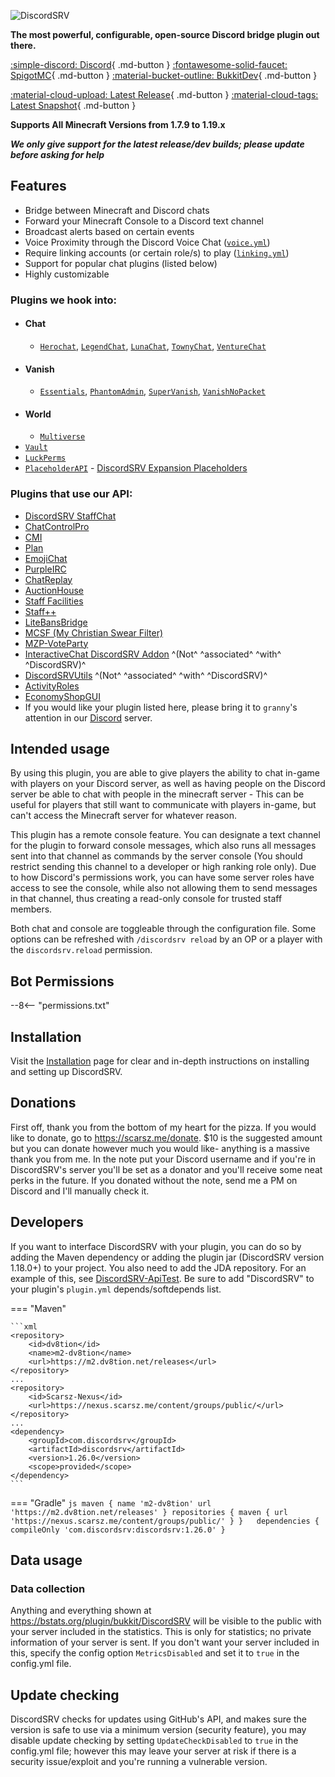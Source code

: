 ![DiscordSRV](https://lol.scarsz.me/AiKvTS/Logo-filled-stroke.png)  

<div markdown="1" id="center">

**The most powerful, configurable, open-source Discord bridge plugin out there.**  

[:simple-discord: Discord](https://discordsrv.com/discord){ .md-button }
[:fontawesome-solid-faucet: SpigotMC](https://www.spigotmc.org/resources/discordsrv.18494/){ .md-button }
[:material-bucket-outline: BukkitDev](https://dev.bukkit.org/projects/discordsrv){ .md-button }

[:material-cloud-upload: Latest Release](https://get.discordsrv.com/){ .md-button }
[:material-cloud-tags: Latest Snapshot](https://snapshot.discordsrv.com/){ .md-button }

**Supports All Minecraft Versions from 1.7.9 to 1.19.x**  

_**We only give support for the latest release/dev builds; please update before asking for help**_

</div>

## Features
- Bridge between Minecraft and Discord chats
- Forward your Minecraft Console to a Discord text channel  
- Broadcast alerts based on certain events
- Voice Proximity through the Discord Voice Chat ([`voice.yml`](voice))  
- Require linking accounts (or certain role/s) to play ([`linking.yml`](linking))  
- Support for popular chat plugins (listed below)  
- Highly customizable

### Plugins we hook into:  
* #### Chat
    * [`Herochat`](https://www.spigotmc.org/resources/herochat.34305/updates), [`LegendChat`](https://www.spigotmc.org/resources/legendchat.6268/), [`LunaChat`](https://github.com/ucchyocean/LunaChat), [`TownyChat`](https://www.spigotmc.org/resources/towny-advanced.72694/), [`VentureChat`](https://www.spigotmc.org/resources/venturechat.771/)
* #### Vanish
    * [`Essentials`](https://www.spigotmc.org/resources/essentialsx.9089/), [`PhantomAdmin`](https://www.spigotmc.org/resources/phantomadmin.37845/), [`SuperVanish`](https://www.spigotmc.org/resources/supervanish-be-invisible.1331/), [`VanishNoPacket`](https://dev.bukkit.org/projects/vanish)
* #### World
    * [`Multiverse`](https://dev.bukkit.org/projects/multiverse-core/)
* [`Vault`](https://www.spigotmc.org/resources/vault.34315/)  
* [`LuckPerms`](https://luckperms.net/)
* [`PlaceholderAPI`](https://www.spigotmc.org/resources/placeholderapi.6245/)  - [DiscordSRV Expansion Placeholders](PAPI-Placeholders)
### Plugins that use our API:
* [DiscordSRV StaffChat](https://www.spigotmc.org/resources/discordsrv-staff-chat.44245/)
* [ChatControlPro](https://www.spigotmc.org/resources/chatcontrol-pro.10258/)
* [CMI](https://www.spigotmc.org/resources/cmi.3742/)
* [Plan](https://www.spigotmc.org/resources/plan-player-analytics.32536/)
* [EmojiChat](https://www.spigotmc.org/resources/emojichat.50955/)
* [PurpleIRC](https://www.spigotmc.org/resources/purpleirc.2836/)
* [ChatReplay](https://www.spigotmc.org/resources/chatreplay.28982/)
* [AuctionHouse](https://www.spigotmc.org/resources/auctionhouse.61836/)
* [Staff Facilities](https://www.spigotmc.org/resources/staff-facilities.13097/)
* [Staff++](https://www.spigotmc.org/resources/staff.83562/)
* [LiteBansBridge](https://www.spigotmc.org/resources/litebansbridge.76326/)
* [MCSF (My Christian Swear Filter)](https://www.spigotmc.org/resources/mcsf.54115/)
* [MZP-VoteParty](https://www.spigotmc.org/resources/mzp-voteparty.89754/)
* [InteractiveChat DiscordSRV Addon](https://www.spigotmc.org/resources/interactivechat-discordsrv-addon.83917/) ^(Not^ ^associated^ ^with^ ^DiscordSRV)^
* [DiscordSRVUtils](https://www.spigotmc.org/resources/discordsrvutils.85958/) ^(Not^ ^associated^ ^with^ ^DiscordSRV)^
* [ActivityRoles](https://modrinth.com/plugin/activityroles)
* [EconomyShopGUI](https://www.spigotmc.org/resources/economyshopgui.69927/)
* If you would like your plugin listed here, please bring it to `granny`'s attention in our [Discord](https://discordsrv.com/discord) server.
## Intended usage
By using this plugin, you are able to give players the ability to chat in-game with players on your Discord server, as well as having people on the Discord server be able to chat with people in the minecraft server - This can be useful for players that still want to communicate with players in-game, but can't access the Minecraft server for whatever reason.  

This plugin has a remote console feature. You can designate a text channel for the plugin to forward console messages, which also runs all messages sent into that channel as commands by the server console (You should restrict sending this channel to a developer or high ranking role only). Due to how Discord's permissions work, you can have some server roles have access to see the console, while also not allowing them to send messages in that channel, thus creating a read-only console for trusted staff members.  

Both chat and console are toggleable through the configuration file. Some options can be refreshed with `/discordsrv reload` by an OP or a player with the `discordsrv.reload` permission.  

## Bot Permissions

--8<-- "permissions.txt"

## Installation  
Visit the [Installation](Installation) page for clear and in-depth instructions on installing and setting up DiscordSRV.  

## Donations
First off, thank you from the bottom of my heart for the pizza. If you would like to donate, go to https://scarsz.me/donate. $10 is the suggested amount but you can donate however much you would like- anything is a massive thank you from me. In the note put your Discord username and if you're in DiscordSRV's server you'll be set as a donator and you'll receive some neat perks in the future. If you donated without the note, send me a PM on Discord and I'll manually check it.  
## Developers
If you want to interface DiscordSRV with your plugin, you can do so by adding the Maven dependency or adding the plugin jar (DiscordSRV version 1.18.0+) to your project. You also need to add the JDA repository. For an example of this, see [DiscordSRV-ApiTest](https://github.com/DiscordSRV/DiscordSRV-ApiTest). Be sure to add "DiscordSRV" to your plugin's `plugin.yml` depends/softdepends list.  

=== "Maven"

    ```xml
    <repository>
        <id>dv8tion</id>
        <name>m2-dv8tion</name>
        <url>https://m2.dv8tion.net/releases</url>
    </repository>
    ...
    <repository>
        <id>Scarsz-Nexus</id>
        <url>https://nexus.scarsz.me/content/groups/public/</url>
    </repository>  
    ...  
    <dependency>
        <groupId>com.discordsrv</groupId>
        <artifactId>discordsrv</artifactId>
        <version>1.26.0</version>
        <scope>provided</scope>
    </dependency>
    ```  

=== "Gradle"
    ```js
    maven {
        name 'm2-dv8tion'
        url 'https://m2.dv8tion.net/releases'
    }
    repositories {
        maven { url 'https://nexus.scarsz.me/content/groups/public/' }
    }  
    dependencies {
        compileOnly 'com.discordsrv:discordsrv:1.26.0'
    }
    ```

## Data usage
### Data collection
Anything and everything shown at https://bstats.org/plugin/bukkit/DiscordSRV will be visible to the public with your server included in the statistics. This is only for statistics; no private information of your server is sent. If you don't want your server included in this, specify the config option `MetricsDisabled` and set it to `true` in the config.yml file.  

## Update checking
DiscordSRV checks for updates using GitHub's API, and makes sure the version is safe to use via a minimum version (security feature), you may disable update checking by setting `UpdateCheckDisabled` to `true` in the config.yml file; however this may leave your server at risk if there is a security issue/exploit and you're running a vulnerable version.   
